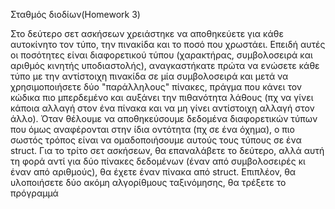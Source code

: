 Σταθμός διοδίων(Homework 3)

Στο δεύτερο σετ ασκήσεων χρειάστηκε να αποθηκεύετε για κάθε αυτοκίνητο τον τύπο, την πινακίδα και το
ποσό που χρωστάει. Επειδή αυτές οι ποσότητες είναι διαφορετικού τύπου (χαρακτήρας, συμβολοσειρά και
αριθμός κινητής υποδιαστολής), αναγκαστήκατε πρώτα να ενώσετε κάθε τύπο με την αντίστοιχη πινακίδα σε
μία συμβολοσειρά και μετά να χρησιμοποιήσετε δύο "παράλληλους" πίνακες, πράγμα που κάνει τον κώδικα
πιο μπερδεμένο και αυξάνει την πιθανότητα λάθους (πχ να γίνει κάποια αλλαγή στον ένα πίνακα και να μη
γίνει αντίστοιχη αλλαγή στον άλλο).
Όταν θέλουμε να αποθηκεύσουμε δεδομένα διαφορετικών τύπων που όμως αναφέρονται στην ίδια οντότητα
(πχ σε ένα όχημα), ο πιο σωστός τρόπος είναι να ομαδοποιήσουμε αυτούς τους τύπους σε ένα struct.
Για το τρίτο σετ ασκήσεων, θα επαναλάβετε το δεύτερο, αλλά αυτή τη φορά αντί για δύο πίνακες δεδομένων
(έναν από συμβολοσειρές κι έναν από αριθμούς), θα έχετε έναν πίνακα από struct.
Επιπλέον, θα υλοποιήσετε δύο ακόμη αλγορίθμους ταξινόμησης, θα τρέξετε το πρόγραμμά
